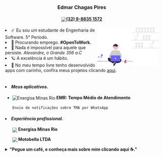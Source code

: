 <!--Meu nome:-->
<h3 align="center">Edmar Chagas Pires</h3>
<h4 align="center"><a href="https://web.whatsapp.com/send/?phone=32988351572" rel="nofollow"><img src="https://static-00.iconduck.com/assets.00/whatsapp-icon-2040x2048-8b5th74o.png" height="20px" align="center"><strong>(32) 9-8835 1572</strong></a></h4>

<!--Imagem decorativa:-->
<img align="right" src="https://raw.githubusercontent.com/edmarpires9/edmarpires9/08ac4f106fb7a1af1860da86eb29ef47129147e5/Imagens/background.svg" style="width: 40%;">
<!--Biografia-->
<li>☄️ Eu sou um estudante de Engenharia de Software. 5° Período.</li>
<li>🌙 Procurando emprego. <strong>#OpenToWork.</strong></li>
<li>🌌 Nada é impossível para aquele que persiste. <em>Alexandre, o Grande 356 a.C</em></li>
<li>🪐 A excelência é um hábito.</li>
<li>🔭 No meu tempo livre tenho desenvolvido apps com carinho, confira meus projetos clicando <a href="https://github.com/edmarpires9?tab=repositories">aqui</a>.</li>
<br>
<!--Meus aplicativos-->
<h4><li><em>Meus aplicativos.</em></li></h4>
<ul>
  <li><img title="Energisa Minas Rio" src="https://encrypted-tbn0.gstatic.com/images?q=tbn:ANd9GcSZoMY8mm6PsnRmbUxlJb9xfvt1ZLzXp5qZwKxGHhchxA&s" height="20px" align="center"/><strong> EMR: Tempo Médio de Atendimento</strong></li>  

`Envio de notificações sobre TMA por WhatsApp`
</ul>
<!--Experiência profissional-->
<h4><li><em>Experiência profissional.</em></li></h4>
<ul></p><img src="https://encrypted-tbn0.gstatic.com/images?q=tbn:ANd9GcSZoMY8mm6PsnRmbUxlJb9xfvt1ZLzXp5qZwKxGHhchxA&s" height="20px" align="center"/><strong> Energisa Minas Rio</strong></ul>
<ul></p><img src="https://cdn.iconscout.com/icon/free/png-256/free-honda-6-202784.png" height="20px" align="center"/><strong> Motobella LTDA</strong></ul>

<details>
<summary><strong>"Pegue um café, e conheça mais sobre mim clicando aqui ☕."</strong></summary>

  `Edmar Chagas Pires`
```javascript
Pessoas para pedir referências sobre mim:
Rodrigo Vilela - Instrutor de TI do SENAI
(32) 9-8875 2027
Gabriel Lage - Analista Suporte TI - Coordenação de Monitoração - gabriel.lage@energisa.com.br
(32) 9-9884 8940
Thadeu Triani - Analista de Teste - thadeu.viana@energisa.com.br
(32) 9-8444 1286
```
- [ ] 📚 Estácio Graduação, Engenharia de Software (5/8) (abril de 2022 - abril de 2026).
- [x] 💻 EnergisaTech - Powerbuilder
- [x] 💻 EnergisaTech - SQL
- [x] 💻 EnergisaTech - PowerBI
- [x] 💻 DIO_ - Bootcamp C#
- [x] ⚡ SENAI - Eletrotécnica
- [x] 🛵 CNH A
- [x] 🚙 CNH B
- [x] 🏍️ Moto própria
- [x] 🚜 Carro próprio

### [Acesse através do computador para visualizar a seção abaixo]

```mermaid
graph TD;
  Motobella --> Loja
  Motobella --> CNH_A
  CNH_A --> Moto_própria
  Loja --> SENAI_Eletrotécnica
  SENAI_Eletrotécnica --> Energisa_Estágio
  Energisa_Estágio --> Energisa_Assistente
  Energisa_Assistente --> Energisa_Técnico_I
  Energisa_Técnico_I --> Powerbuilder
  Energisa_Técnico_I --> SQL
  Energisa_Técnico_I --> PowerBI
  Energisa_Técnico_I --> C#
  Energisa_Técnico_I --> Engenharia_Software
  Energisa_Assistente --> Energisa_Técnico_II
  Energisa_Técnico_II --> CNH_B
  Energisa_Técnico_II --> Carro_próprio
```
</details>
